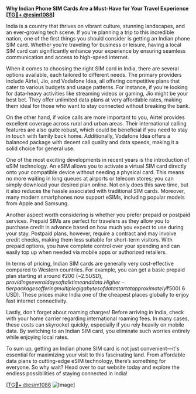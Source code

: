 **Why Indian Phone SIM Cards Are a Must-Have for Your Travel Experience [[TG💪+ @esim1088](https://t.me/s/esim1088)]**

India is a country that thrives on vibrant culture, stunning landscapes, and an ever-growing tech scene. If you're planning a trip to this incredible nation, one of the first things you should consider is getting an Indian phone SIM card. Whether you’re traveling for business or leisure, having a local SIM card can significantly enhance your experience by ensuring seamless communication and access to high-speed internet.

When it comes to choosing the right SIM card in India, there are several options available, each tailored to different needs. The primary providers include Airtel, Jio, and Vodafone Idea, all offering competitive plans that cater to various budgets and usage patterns. For instance, if you're looking for data-heavy activities like streaming videos or gaming, Jio might be your best bet. They offer unlimited data plans at very affordable rates, making them ideal for those who want to stay connected without breaking the bank.

On the other hand, if voice calls are more important to you, Airtel provides excellent coverage across rural and urban areas. Their international calling features are also quite robust, which could be beneficial if you need to stay in touch with family back home. Additionally, Vodafone Idea offers a balanced package with decent call quality and data speeds, making it a solid choice for general use.

One of the most exciting developments in recent years is the introduction of eSIM technology. An eSIM allows you to activate a virtual SIM card directly onto your compatible device without needing a physical card. This means no more waiting in long queues at airports or telecom stores; you can simply download your desired plan online. Not only does this save time, but it also reduces the hassle associated with traditional SIM cards. Moreover, many modern smartphones now support eSIMs, including popular models from Apple and Samsung.

Another aspect worth considering is whether you prefer prepaid or postpaid services. Prepaid SIMs are perfect for travelers as they allow you to purchase credit in advance based on how much you expect to use during your stay. Postpaid plans, however, require a contract and may involve credit checks, making them less suitable for short-term visitors. With prepaid options, you have complete control over your spending and can easily top up when needed via mobile apps or authorized retailers.

In terms of pricing, Indian SIM cards are generally very cost-effective compared to Western countries. For example, you can get a basic prepaid plan starting at around ₹200 (~$2.5 USD), providing several days of talk time and data. Higher-tier packages offering multiple gigabytes of data start at approximately ₹500 (~$6 USD). These prices make India one of the cheapest places globally to enjoy fast internet connectivity.

Lastly, don't forget about roaming charges! Before arriving in India, check with your home carrier regarding international roaming fees. In many cases, these costs can skyrocket quickly, especially if you rely heavily on mobile data. By switching to an Indian SIM card, you eliminate such worries entirely while enjoying local rates.

To sum up, getting an Indian phone SIM card is not just convenient—it's essential for maximizing your visit to this fascinating land. From affordable data plans to cutting-edge eSIM technology, there’s something for everyone. So why wait? Head over to our website today and explore the endless possibilities of staying connected in India! 

[[TG💪+ @esim1088](https://t.me/s/esim1088) ![Image](https://i.postimg.cc/Y0z9fWf4/image.png)]